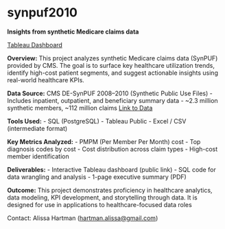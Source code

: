 # synpuf2010
**Insights from synthetic Medicare claims data**

[Tableau Dashboard](https://public.tableau.com/views/MedicareClaims_17509752302870/SynPUF?:language=en-US&:sid=&:redirect=auth&:display_count=n&:origin=viz_share_link)


**Overview:** This project analyzes synthetic Medicare claims data (SynPUF) provided by CMS. The goal is to surface key healthcare utilization trends, identify high-cost patient segments, and suggest actionable insights using real-world healthcare KPIs.

**Data Source:** CMS DE-SynPUF 2008–2010 (Synthetic Public Use Files) - Includes inpatient, outpatient, and beneficiary summary data - ~2.3 million synthetic members, ~112 million claims
[Link to Data](https://www.cms.gov/data-research/statistics-trends-and-reports/medicare-claims-synthetic-public-use-files/cms-2008-2010-data-entrepreneurs-synthetic-public-use-file-de-synpuf)

**Tools Used:** - SQL (PostgreSQL) - Tableau Public - Excel / CSV (intermediate format)

**Key Metrics Analyzed:** - PMPM (Per Member Per Month) cost - Top diagnosis codes by cost - Cost distribution across claim types - High-cost member identification

**Deliverables:** - Interactive Tableau dashboard (public link) - SQL code for data wrangling and analysis - 1-page executive summary (PDF)

**Outcome:** This project demonstrates proficiency in healthcare analytics, data modeling, KPI development, and storytelling through data. It is designed for use in applications to healthcare-focused data roles



Contact: Alissa Hartman (hartman.alissa@gmail.com)

